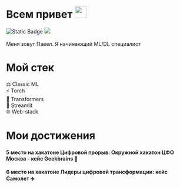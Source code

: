 # Всем привет <img src="https://github.com/blackcater/blackcater/raw/main/images/Hi.gif" height="32"/></h1>
![Static Badge](https://img.shields.io/badge/ML%2FDL-enjoyer-brightgreen) ![](https://komarev.com/ghpvc/?username=your-github-username) \
\
Меня зовут Павел. Я начинающий ML/DL специалист

# Мой стек
⚖️ Classic ML \
⚡️ Torch \
🤖 Transformers \
🌊 Streamlit \
🌐 Web-stack 

# Мои достижения
#### 5 место на хакатоне Цифровой прорыв: Окружной хакатон ЦФО Москва - кейс Geekbrains 🧠 #
#### 6 место на хакатоне Лидеры цифровой трансформации: кейс Самолет ✈️ #
